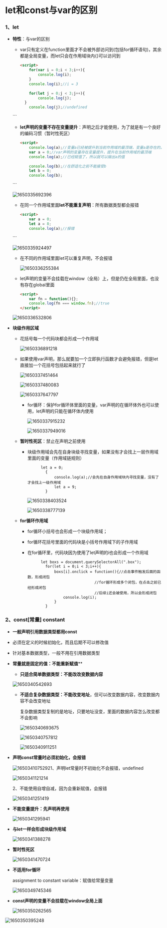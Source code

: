 # let和const与var的区别

### 1、let

* **特性**：与var的区别

  * var只有定义在function里面才不会被外部访问到(包括for循环语句)，其余都是全局变量，而let只会在作用域块内{}可以访问到

    ```html
    <script>
        for(var i = 0;i < 3;i++){
            console.log(i);
        }
        console.log(i);//i = 3
        
        for(let j = 0;j < 3;j++){
            console.log(j);
      }
        console.log(j);//undefined
  </script>
    ```

  * **let声明的变量不存在变量提升**：声明之后才能使用，为了就是有一个良好的编码习惯（暂时性死区）

    ```html
    <script>
        console.log(a);//变量a已经被提升到当前作用域的最顶端，变量a是存在的。但是没有赋值，所							以就是undefined
        var a = 0;//var声明的变量存在变量提升，提升在当前作用域的最顶端
        console.log(a);//已经赋值了，所以就可以输出a的值
            
        console.log(b);//在舒适化之前不能接受b
        let b = 0;
        console.log(b);
  </script>
    ```

    ![1650335692396](C:\Users\Administrator\AppData\Roaming\Typora\typora-user-images\1650335692396.png)

  * 在同一个作用域里面**let不能重复声明**：所有数据类型都会报错
  
    ```html
    <script>
        var a = 0;
        let a = 8;
        console.log(a);//报错
  </script>
    ```
  
    ![1650335924497](C:\Users\Administrator\AppData\Roaming\Typora\typora-user-images\1650335924497.png)

  * 在不同的作用域里面let可以重复声明，不会报错

    ![1650336255384](C:\Users\Administrator\AppData\Roaming\Typora\typora-user-images\1650336255384.png)

  * let声明的变量不会挂载在window（全局）上，但是仍在全局里面，也没有存在global里面

    ```html
    <script>
        var fn = function(){};
        console.log(fn === window.fn);//true
    </script>
    ```
  
  ![1650336532806](C:\Users\Administrator\AppData\Roaming\Typora\typora-user-images\1650336532806.png)
  
* **块级作用区域**
  
  * 花括号每一个代码块都会形成一个作用域
  
    ![1650336891218](C:\Users\Administrator\AppData\Roaming\Typora\typora-user-images\1650336891218.png)
  
  * 如果使用var声明，那么就要加一个立即执行函数才会避免报错，但是let直接加一个花括号包括起来就行了
  
    ![1650337451464](C:\Users\Administrator\AppData\Roaming\Typora\typora-user-images\1650337451464.png)
  
    ![1650337480083](C:\Users\Administrator\AppData\Roaming\Typora\typora-user-images\1650337480083.png)
  
      ![1650337647797](C:\Users\Administrator\AppData\Roaming\Typora\typora-user-images\1650337647797.png)
  
    * for循环：保护for循环体里面的变量，var声明的在循环体外也可以使用，let声明的只能在循环体内使用
  
      ![1650337915232](C:\Users\Administrator\AppData\Roaming\Typora\typora-user-images\1650337915232.png)
  
      ![1650337949016](C:\Users\Administrator\AppData\Roaming\Typora\typora-user-images\1650337949016.png)
  
  * **暂时性死区**：禁止在声明之前使用
  
    * 块级作用域会先在自身块级寻找变量，如果没有才会找上一层作用域里面的变量（作用域链规则）
  
      ```
      		let a = 0;
              {
                  console.log(a);//会先在自身作用域块内寻找变量，没有了才会找上一级作用域
                  let a = 9;
              }
      ```
  
      ![1650338403524](C:\Users\Administrator\AppData\Roaming\Typora\typora-user-images\1650338403524.png)
  
      ![1650338777139](C:\Users\Administrator\AppData\Roaming\Typora\typora-user-images\1650338777139.png)
  
  * **for循环作用域**
  
    * for循环小括号也会形成一个块级作用域；
  
    * for循环花括号里面的代码块是小括号作用域下的子作用域
  
    * 在for循环里，代码块因为使用了let声明的i也会形成一个作用域
  
      ```
      		let boxs = document.querySelectorAll(".box");
              for(let i = 0;i < 3;i++){
                  boxs[i].onclick = function(){//点击事件触发后面的函数，形成闭包
                  					//for循环形成多个闭包，在点击之前已经形成闭包
                  					//后续i还会被使用，所以会形成闭包
                      console.log(i);
                  }
              }
      ```

### 2、const[常量]   constant

* **一般声明引用数据类型都用const**

* 必须在定义的时候初始化，而且后期不可以修改值

* 针对基本数据类型，一般不用在引用数据类型

* **常量就是固定的值：不能重新赋值****

  * **只适合简单数据类型：不能改改变数据内容**

  ![1650340542693](C:\Users\Administrator\AppData\Roaming\Typora\typora-user-images\1650340542693.png)

  * **不适合复杂数据类型：不能改变地址**，但可以改变数据内容，改变数据内容不会改变地址

    复杂数据类型复制的是地址，只要地址没变，里面的数据内容怎么改变都不会影响

    ![1650340693675](C:\Users\Administrator\AppData\Roaming\Typora\typora-user-images\1650340693675.png)

    ![1650340757812](C:\Users\Administrator\AppData\Roaming\Typora\typora-user-images\1650340757812.png)

    ![1650340911251](C:\Users\Administrator\AppData\Roaming\Typora\typora-user-images\1650340911251.png)

* **声明const常量时必须初始化，会报错**

  ![1650341075292](C:\Users\Administrator\AppData\Roaming\Typora\typora-user-images\1650341075292.png)1、声明let常量时不初始化不会报错，undefined

  ![1650341121214](C:\Users\Administrator\AppData\Roaming\Typora\typora-user-images\1650341121214.png)

  2、不能使用自增自减，因为会重新赋值，会报错

  ![1650341251419](C:\Users\Administrator\AppData\Roaming\Typora\typora-user-images\1650341251419.png)

* **不能变量提升：先声明再使用**

  ![1650341295941](C:\Users\Administrator\AppData\Roaming\Typora\typora-user-images\1650341295941.png)

* **与let一样会形成块级作用域**

  ![1650341388278](C:\Users\Administrator\AppData\Roaming\Typora\typora-user-images\1650341388278.png)

* **暂时性死区**

  ![1650341470724](C:\Users\Administrator\AppData\Roaming\Typora\typora-user-images\1650341470724.png)

* **不适用for循环**

  assignment to constant variable：赋值给常量变量

  ![1650349745346](C:\Users\Administrator\AppData\Roaming\Typora\typora-user-images\1650349745346.png)

* **const声明的变量不会挂载在window全局上面**

  ![1650350262565](C:\Users\Administrator\AppData\Roaming\Typora\typora-user-images\1650350262565.png)

![1650350395248](C:\Users\Administrator\AppData\Roaming\Typora\typora-user-images\1650350395248.png)